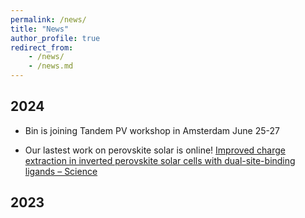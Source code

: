 ```yaml
---
permalink: /news/
title: "News"
author_profile: true
redirect_from: 
	- /news/
	- /news.md
---
```


## 2024
* Bin is joining Tandem PV workshop in Amsterdam June 25-27

* Our lastest work on perovskite solar is online! [Improved charge extraction in inverted perovskite solar cells with dual-site-binding ligands – Science](https://www.science.org/doi/10.1126/science.adm9474)

## 2023

